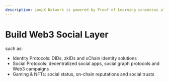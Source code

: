 ```yaml
---
description: LoopX Network is powered by Proof of Learning concensus algorithm.
---
```


# Build Web3 Social Layer

&#x20;such as:

* Identity Protocols: DIDs, zkIDs and xChain identity solutions
* Social Protocols: decentralized social apps, social graph protocols and Web3 campaigns
* Gaming & NFTs: social status, on-chain reputations and social trusts

